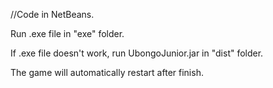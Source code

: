 //Code in NetBeans.

Run .exe file in "exe" folder.

If .exe file doesn't work, run UbongoJunior.jar in "dist" folder.

The game will automatically restart after finish. 
